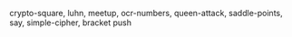 crypto-square, luhn, meetup, ocr-numbers, queen-attack, saddle-points, say, simple-cipher, bracket push
